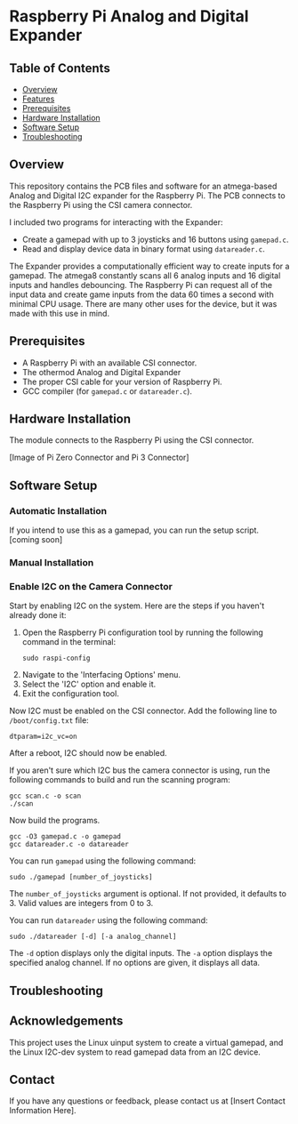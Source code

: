 # Raspberry Pi Analog and Digital Expander

## Table of Contents
- [Overview](#overview)
- [Features](#features)
- [Prerequisites](#prerequisites)
- [Hardware Installation](#hardware-installation)
- [Software Setup](#software-setup)
- [Troubleshooting](#troubleshooting)

## Overview
This repository contains the PCB files and software for an atmega-based Analog and Digital I2C expander for the Raspberry Pi. The PCB connects to the Raspberry Pi using the CSI camera connector.

I included two programs for interacting with the Expander:
- Create a gamepad with up to 3 joysticks and 16 buttons using `gamepad.c`.
- Read and display device data in binary format using `datareader.c`.

The Expander provides a computationally efficient way to create inputs for a gamepad. The atmega8 constantly scans all 6 analog inputs and 16 digital inputs and handles debouncing. The Raspberry Pi can request all of the input data and create game inputs from the data 60 times a second with minimal CPU usage. There are many other uses for the device, but it was made with this use in mind.

## Prerequisites
- A Raspberry Pi with an available CSI connector.
- The othermod Analog and Digital Expander
- The proper CSI cable for your version of Raspberry Pi.
- GCC compiler (for `gamepad.c` or `datareader.c`).

## Hardware Installation
The module connects to the Raspberry Pi using the CSI connector.

[Image of Pi Zero Connector and Pi 3 Connector]

## Software Setup

### Automatic Installation
If you intend to use this as a gamepad, you can run the setup script. [coming soon]

### Manual Installation

### Enable I2C on the Camera Connector
Start by enabling I2C on the system. Here are the steps if you haven't already done it:

1. Open the Raspberry Pi configuration tool by running the following command in the terminal:
   ```
   sudo raspi-config
   ```
2. Navigate to the 'Interfacing Options' menu.
3. Select the 'I2C' option and enable it.
4. Exit the configuration tool.

Now I2C must be enabled on the CSI connector. Add the following line to `/boot/config.txt` file:
```
dtparam=i2c_vc=on
```

After a reboot, I2C should now be enabled.

If you aren't sure which I2C bus the camera connector is using, run the following commands to build and run the scanning program:
```
gcc scan.c -o scan
./scan
```
Now build the programs.
```
gcc -O3 gamepad.c -o gamepad
gcc datareader.c -o datareader
```
You can run `gamepad` using the following command:
```
sudo ./gamepad [number_of_joysticks]
```

The `number_of_joysticks` argument is optional. If not provided, it defaults to 3. Valid values are integers from 0 to 3.

You can run `datareader` using the following command:

```
sudo ./datareader [-d] [-a analog_channel]
```

The `-d` option displays only the digital inputs. The `-a` option displays the specified analog channel. If no options are given, it displays all data.

## Troubleshooting

## Acknowledgements
This project uses the Linux uinput system to create a virtual gamepad, and the Linux I2C-dev system to read gamepad data from an I2C device.

## Contact
If you have any questions or feedback, please contact us at [Insert Contact Information Here].
```
